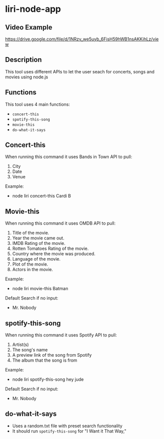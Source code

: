 # liri-node-app

## Video Example
https://drive.google.com/file/d/1NRzv_we5uyb_6FisH59hWB1nsAKKihLz/view

## Description
This tool uses different APIs to let the user seach for concerts, songs and movies using node.js

## Functions
This tool uses 4 main functions:
* `concert-this`
* `spotify-this-song`
* `movie-this`
* `do-what-it-says`

## Concert-this
When running this command it uses Bands in Town API to pull:
1. City
2. Date
3. Venue

Example:
* node liri concert-this Cardi B

## Movie-this
When running this command it uses OMDB API to pull:
1. Title of the movie.
2. Year the movie came out.
3. IMDB Rating of the movie.
4. Rotten Tomatoes Rating of the movie.
5. Country where the movie was produced.
6. Language of the movie.
7. Plot of the movie.
8. Actors in the movie.

Example:
* node liri movie-this Batman

Default Search if no input:
* Mr. Nobody

## spotify-this-song
When running this command it uses Spotify API to pull:
1. Artist(s)
2. The song's name
3. A preview link of the song from Spotify
4. The album that the song is from

Example:
* node liri spotify-this-song hey jude

Default Search if no input:
* Mr. Nobody

## do-what-it-says
* Uses a random.txt file with preset search functionality
* It should run `spotify-this-song` for "I Want it That Way," 
